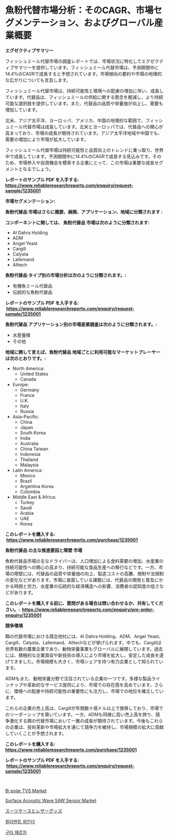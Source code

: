 <p><h1>魚粉代替市場分析：そのCAGR、市場セグメンテーション、およびグローバル産業概要</h1></p><p><strong>エグゼクティブサマリー</strong></p>
<p><p>フィッシュミール代替市場の調査レポートでは、市場状況に特化してエグゼクティブサマリーを提供しています。フィッシュミール代替市場は、予測期間中に14.4%のCAGRで成長すると予想されています。市場傾向の要約や市場の地理的な広がりについても言及します。</p><p>フィッシュミール代替市場は、持続可能性と環境への配慮の増加に伴い、成長しています。代替品は、フィッシュミールの供給に関する懸念を軽減し、より持続可能な選択肢を提供しています。また、代替品の品質や栄養価が向上し、需要も増加しています。</p><p>北米、アジア太平洋、ヨーロッパ、アメリカ、中国の地理的な範囲で、フィッシュミール代替市場は成長しています。北米とヨーロッパでは、代替品への関心が高まっており、市場の成長が期待されています。アジア太平洋地域や中国でも、需要の増加により市場が拡大しています。</p><p>フィッシュミール代替市場は持続可能性と品質向上のトレンドに乗っ取り、世界中で成長しています。予測期間中に14.4%のCAGRで成長する見込みです。そのため、市場参入や投資機会を模索する企業にとって、この市場は重要な成長セグメントとなるでしょう。</p></p>
<p><strong>レポートのサンプル PDF を入手する: <a href="https://www.reliableresearchreports.com/enquiry/request-sample/1235001">https://www.reliableresearchreports.com/enquiry/request-sample/1235001</a></strong></p>
<p><strong>市場セグメンテーション:</strong></p>
<p><strong> 魚粉代替品 市場はさらに概要、展開、アプリケーション、地域に分類されます :</strong></p>
<p><strong>コンポーネントに関しては、 魚粉代替品 市場は次のように分類されます: &nbsp;</strong></p>
<p><ul><li>Al Dahra Holding</li><li>ADM</li><li>Angel Yeast</li><li>Cargill</li><li>Calysta</li><li>Lallemand</li><li>Alltech</li></ul></p>
<p><strong> 魚粉代替品 タイプ別の市場分析は次のように分類されます。:</strong></p>
<p><ul><li>有機魚ミール代替品</li><li>伝統的な魚粉代替品</li></ul></p>
<p><strong>レポートのサンプル PDF を入手する: &nbsp;<a href="https://www.reliableresearchreports.com/enquiry/request-sample/1235001">https://www.reliableresearchreports.com/enquiry/request-sample/1235001</a></strong></p>
<p><strong> 魚粉代替品 アプリケーション別の市場産業調査は次のように分類されます。:</strong></p>
<p><ul><li>水産養殖</li><li>その他</li></ul></p>
<p><strong>地域に関して言えば、魚粉代替品 地域ごとに利用可能なマーケットプレーヤーは次のとおりです。:</strong></p>
<p><ul>
    <li>
        North America:
        <ul>
            <li>United States</li>
            <li>Canada</li>
        </ul>
    </li>
    <li>
        Europe:
        <ul>
            <li>Germany</li>
            <li>France</li>
            <li>U.K.</li>
            <li>Italy</li>
            <li>Russia</li>
        </ul>
    </li>
    <li>
        Asia-Pacific:
        <ul>
            <li>China</li>
            <li>Japan</li>
            <li>South Korea</li>
            <li>India</li>
            <li>Australia</li>
            <li>China Taiwan</li>
            <li>Indonesia</li>
            <li>Thailand</li>
            <li>Malaysia</li>
        </ul>
    </li>
    <li>
        Latin America:
        <ul>
            <li>Mexico</li>
            <li>Brazil</li>
            <li>Argentina Korea</li>
            <li>Colombia</li>
        </ul>
    </li>
    <li>
        Middle East & Africa:
        <ul>
            <li>Turkey</li>
            <li>Saudi</li>
            <li>Arabia</li>
            <li>UAE</li>
            <li>Korea</li>
        </ul>
    </li>
    </ul></p>
<p><strong>このレポートを購入する: &nbsp;<a href="https://www.reliableresearchreports.com/purchase/1235001">https://www.reliableresearchreports.com/purchase/1235001</a></strong></p>
<p><strong>魚粉代替品 の主な推進要因と障壁 市場</strong></p>
<p><p>魚粉代替品市場の主なドライバーは、人口増加による食料需要の増加、水産業の持続可能性への関心の高まり、持続可能な食品生産への移行などです。一方、市場の障壁には、代替品の品質や栄養価の向上、製造コストの高騰、規制や法規制の変化などがあります。市場に直面している課題には、代替品の開発と普及にかかる時間と労力、水産業の伝統的な経済構造への影響、消費者の認知度の低さなどがあります。</p></p>
<p><strong>このレポートを購入する前に、質問がある場合は問い合わせるか、共有してください。:&nbsp; <a href="https://www.reliableresearchreports.com/enquiry/pre-order-enquiry/1235001">https://www.reliableresearchreports.com/enquiry/pre-order-enquiry/1235001</a></strong></p>
<p><strong>競争環境</strong></p>
<p><p>餌の代替市場における競合他社には、Al Dahra Holding、ADM、Angel Yeast、Cargill、Calysta、Lallemand、Alltechなどが挙げられます。中でも、Cargillは世界有数の農業企業であり、動物栄養事業もグローバルに展開しています。過去には、積極的な企業買収や新技術の導入により市場を拡大し、安定した成長を遂げてきました。市場規模も大きく、市場シェアを持つ有力企業として知られています。</p><p>ADMもまた、動物栄養分野で注目されている企業の一つです。多様な製品ラインナップや革新的なサービス提供により、市場での存在感を高めています。さらに、環境への配慮や持続可能性の重要性にも注力し、市場での地位を確立しています。</p><p>これらの企業の売上高は、Cargillが年間数十億ドル以上で推移しており、市場でのリーダーシップを築いています。一方、ADMも同様に高い売上高を誇り、競争激化する餌の代替市場において一層の成長が期待されています。今後もこれらの企業は、技術革新や市場拡大を通じて競争力を維持し、市場規模の拡大に貢献していくことが予想されます。</p></p>
<p><strong>このレポートを購入する: &nbsp; <a href="https://www.reliableresearchreports.com/purchase/1235001">https://www.reliableresearchreports.com/purchase/1235001</a></strong></p>
<p><strong>レポートのサンプル PDF を入手する: &nbsp;<a href="https://www.reliableresearchreports.com/enquiry/request-sample/1235001">https://www.reliableresearchreports.com/enquiry/request-sample/1235001</a></strong><strong></strong></p>
<p>&nbsp;</p>
<p><p><a href="https://medium.com/@dorothybrooks53/bi-polar-tvs-nbsp-market-focuses-on-market-share-size-and-projected-forecast-till-2031-245957fbb3f4">Bi polar TVS Market</a></p><p><a href="https://medium.com/@dorisstephens14/surface-acoustic-wave-saw-sensor-market-comprehensive-assessment-by-type-application-and-99b6e154cd62">Surface Acoustic Wave SAW Sensor Market</a></p><p><a href="https://medium.com/@barrycuda1974/%E3%82%B9%E3%83%BC%E3%83%84%E3%82%B1%E3%83%BC%E3%82%B9%E3%81%A8%E3%83%AC%E3%82%B6%E3%83%BC%E3%82%B0%E3%83%83%E3%82%BA%E5%B8%82%E5%A0%B4-2031%E5%B9%B4%E3%81%BE%E3%81%A7%E3%81%AE%E3%83%88%E3%83%AC%E3%83%B3%E3%83%89-%E4%BA%88%E6%B8%AC-%E7%AB%B6%E4%BA%89%E5%88%86%E6%9E%90-b8d7af861671">スーツケースとレザーグッズ</a></p><p><a href="https://medium.com/@adonispellea2022/%ED%95%84%EB%9D%BC%EB%A9%98%ED%8A%B8-%EC%99%80%EC%9D%B8%EB%8D%94-%EC%8B%9C%EC%9E%A5-%EC%A0%84%EB%A7%9D-%EC%82%B0%EC%97%85-%EA%B0%9C%EC%9A%94-%EB%B0%8F-%EC%98%88%EC%B8%A1-2024%EB%85%84%EB%B6%80%ED%84%B0-2031%EB%85%84-67a5f47897fa">필라멘트 와인더</a></p><p><a href="https://github.com/wallacBahrtyinger567686/Market-Research-Report-List-1/blob/main/159021911058.md">구타 페르차</a></p></p>
